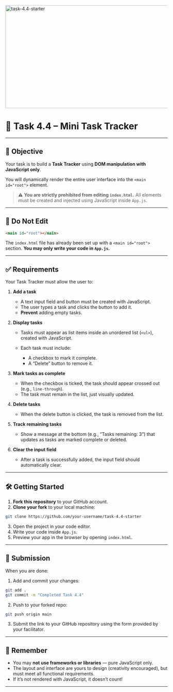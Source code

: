 <img src="https://socialify.git.ci/dlozilab/task-4.4-starter/image?language=1&owner=1&name=1&stargazers=1&theme=Light" alt="task-4.4-starter" width="640" height="320" />

# 📝 Task 4.4 – Mini Task Tracker

---

## 🎯 Objective

Your task is to build a **Task Tracker** using **DOM manipulation with JavaScript only**.

You will dynamically render the entire user interface into the `<main id="root">` element.

> ⚠️ **You are strictly prohibited from editing `index.html`.**
> All elements must be created and injected using JavaScript inside `App.js`.

---

## 🚫 Do Not Edit

```html
<main id="root"></main>
````

The `index.html` file has already been set up with a `<main id="root">` section.
**You may only write your code in `App.js`.**

---

## ✅ Requirements

Your Task Tracker must allow the user to:

1. **Add a task**

   * A text input field and button must be created with JavaScript.
   * The user types a task and clicks the button to add it.
   * **Prevent** adding empty tasks.

2. **Display tasks**

   * Tasks must appear as list items inside an unordered list (`<ul>`), created with JavaScript.
   * Each task must include:

     * A checkbox to mark it complete.
     * A “Delete” button to remove it.

3. **Mark tasks as complete**

   * When the checkbox is ticked, the task should appear crossed out (e.g., `line-through`).
   * The task must remain in the list, just visually updated.

4. **Delete tasks**

   * When the delete button is clicked, the task is removed from the list.

5. **Track remaining tasks**

   * Show a message at the bottom (e.g., “Tasks remaining: 3”) that updates as tasks are marked complete or deleted.

6. **Clear the input field**

   * After a task is successfully added, the input field should automatically clear.

---

## 🛠️ Getting Started

1. **Fork this repository** to your GitHub account.
2. **Clone your fork** to your local machine:

```bash
git clone https://github.com/your-username/task-4.4-starter
```

3. Open the project in your code editor.
4. Write your code inside `App.js`.
5. Preview your app in the browser by opening `index.html`.

---

## 🚀 Submission

When you are done:

1. Add and commit your changes:

```bash
git add .
git commit -m "Completed Task 4.4"
```

2. Push to your forked repo:

```bash
git push origin main
```

3. Submit the link to your GitHub repository using the form provided by your facilitator.

---

## 🧠 Remember

* You may **not use frameworks or libraries** — pure JavaScript only.
* The layout and interface are yours to design (creativity encouraged), but must meet all functional requirements.
* If it’s not rendered with JavaScript, it doesn’t count!

---


